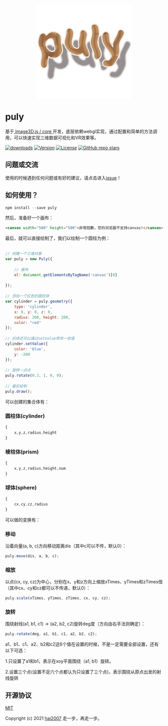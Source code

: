 <p align='center'>
    <a href='https://github.com/hai2007/puly#readme' target='_blank'>
        <img src='./logo.png'>
    </a>
</p>

# puly
基于[ Image3D.js / core ](https://hai2007.gitee.io/image3d/index.html#/core)开发，底层依赖webgl实现，通过配置和简单的方法调用，可以快速实现三维数据可视化和VR效果等。

<p>
  <a href="https://hai2007.gitee.io/npm-downloads?interval=7&packages=puly"><img src="https://img.shields.io/npm/dm/puly.svg" alt="downloads"></a>
  <a href="https://www.npmjs.com/package/puly"><img src="https://img.shields.io/npm/v/puly.svg" alt="Version"></a>
  <a href="https://github.com/hai2007/puly/blob/master/LICENSE"><img src="https://img.shields.io/npm/l/puly.svg" alt="License"></a>
  <a href="https://github.com/hai2007/puly" target='_blank'><img alt="GitHub repo stars" src="https://img.shields.io/github/stars/hai2007/puly?style=social"></a>
</p>

## 问题或交流
使用的时候遇到任何问题或有好的建议，请点击进入[issue](https://github.com/hai2007/puly/issues)！

## 如何使用？

```js
npm install --save puly
```

然后，准备好一个画布：

```html
<canvas width="500" height="500">非常抱歉，您的浏览器不支持canvas!</canvas>
```

最后，就可以直接绘制了，我们以绘制一个圆柱为例：

```js

// 创建一个三维对象
var puly = new Puly({

    // 画布
    el: document.getElementsByTagName('canvas')[0]

});

// 添加一个红色的圆柱体
var cylinder = puly.geometry({
    type: 'cylinder',
    x: 0, y: 0, z: 0,
    radius: 200, height: 200,
    color: "red"
});

// 后续还可以通过setValue修改一些值
cylinder.setValue({
    color: 'blue',
    y: -200
});

// 旋转一点点
puly.rotate(0.3, 1, 0, 0);

// 最后绘制
puly.draw();
```

可以创建的集合体有：

### 圆柱体(cylinder)

```js
{
    x,y,z,radius,height
}
```

### 棱柱体(prism)

```js
{
    x,y,z,radius,height,num
}
```

### 球体(sphere)

```js
{
    cx,cy,cz,radius
}
```

可以做的变换有：

### 移动

沿着向量(a, b, c)方向移动距离dis（其中c可以不传，默认0）：

```js
puly.move(dis, a, b, c);
```

### 缩放

以点(cx, cy, cz)为中心，分别在x、y和z方向上缩放xTimes、yTimes和zTimes倍（其中cx、cy和cz都可以不传递，默认0）：

```js
puly.scale(xTimes, yTimes, zTimes, cx, cy, cz);
```

### 旋转

围绕射线(a1, b1, c1) -> (a2, b2, c2)旋转deg度（方向由右手法则确定）：

```js
puly.rotate(deg, a1, b1, c1, a2, b2, c2);
```

a1、b1、c1、a2、b2和c2这6个值在设置的时候，不是一定需要全部设置，还有以下可选：

1.只设置了a1和b1，表示在xoy平面围绕（a1, b1）旋转。

2.设置三个点(设置不足六个点都认为只设置了三个点)，表示围绕从原点出发的射线旋转

开源协议
---------------------------------------
[MIT](https://github.com/hai2007/puly/blob/master/LICENSE)

Copyright (c) 2021 [hai2007](https://hai2007.gitee.io/sweethome/) 走一步，再走一步。
